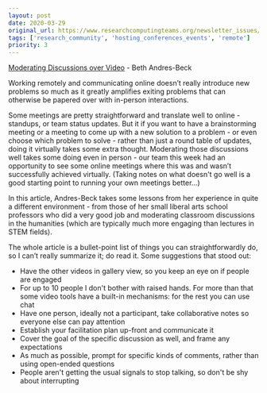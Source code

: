 ```yaml
---
layout: post
date: 2020-03-29
original_url: https://www.researchcomputingteams.org/newsletter_issues/0017
tags: ['research_community', 'hosting_conferences_events', 'remote']
priority: 3
---
```


<!-- markdownlint-disable MD033 -->
<!-- markdownlint-disable MD041 -->
<!-- markdownlint-disable MD049 -->

[Moderating Discussions over Video](https://blog.bethcodes.com/moderating-discussions-over-video) - Beth Andres-Beck

Working remotely and communicating online doesn’t really introduce new problems so much as it greatly amplifies exiting problems that can otherwise be papered over with in-person interactions.

Some meetings are pretty straightforward and translate well to online - standups, or team status updates.  But it if you want to have a brainstorming meeting or a meeting to come up with a new solution to a problem - or even choose which problem to solve - rather than just a round table of updates, doing it virtually takes some extra thought.  Moderating those discussions well takes some doing even in person -  our team this week had an opportunity to see some online meetings where this was and wasn’t successfully achieved virtually. (Taking notes on what doesn't go well is a good starting point to running your own meetings better…)

In this article, Andres-Beck takes some lessons from her experience in quite a different environment - from those of her small liberal arts school professors who did a very good job and moderating classroom discussions in the humanities (which are typically much more engaging than lectures in STEM fields).

The whole article is a bullet-point list of things you can straightforwardly do, so I can’t really summarize it; do read it.  Some suggestions that stood out:

- Have the other videos in gallery view, so you keep an eye on if people are engaged
- For up to 10 people I don't bother with raised hands.  For more than that some video tools have a built-in mechanisms: for the rest you can use chat
- Have one person, ideally not a participant, take collaborative notes so everyone else can pay attention
- Establish your facilitation plan up-front and communicate it
- Cover the goal of the specific discussion as well, and frame any expectations
- As much as possible, prompt for specific kinds of comments, rather than using open-ended questions
- People aren't getting the usual signals to stop talking, so don't be shy about interrupting